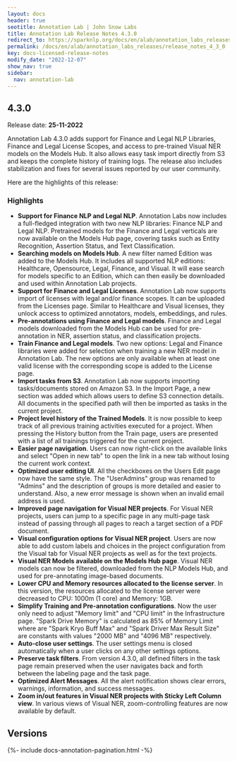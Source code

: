 ```yaml
---
layout: docs
header: true
seotitle: Annotation Lab | John Snow Labs
title: Annotation Lab Release Notes 4.3.0
redirect_to: https://sparknlp.org/docs/en/alab/annotation_labs_releases/release_notes_4_3_0
permalink: /docs/en/alab/annotation_labs_releases/release_notes_4_3_0
key: docs-licensed-release-notes
modify_date: "2022-12-07"
show_nav: true
sidebar:
  nav: annotation-lab
---
```


<div class="h3-box" markdown="1">

## 4.3.0

Release date: **25-11-2022**

Annotation Lab 4.3.0 adds support for Finance and Legal NLP Libraries, Finance and Legal License Scopes, and access to pre-trained Visual NER models on the Models Hub. It also allows easy task import directly from S3 and keeps the complete history of training logs. The release also includes stabilization and fixes for several issues reported by our user community.

Here are the highlights of this release:

### Highlights

- **Support for Finance NLP and Legal NLP**. Annotation Labs now includes a full-fledged integration with two new NLP libraries: Finance NLP and Legal NLP. Pretrained models for the Finance and Legal verticals are now available on the Models Hub page, covering tasks such as Entity Recognition, Assertion Status, and Text Classification.
- **Searching models on Models Hub**. A new filter named Edition was added to the Models Hub. It includes all supported NLP editions: Healthcare, Opensource, Legal, Finance, and Visual. It will ease search for models specific to an Edition, which can then easily be downloaded and used within Annotation Lab projects.
- **Support for Finance and Legal Licenses**. Annotation Lab now supports import of licenses with legal and/or finance scopes. It can be uploaded from the Licenses page. Similar to Healthcare and Visual licenses, they unlock access to optimized annotators, models, embeddings, and rules.
- **Pre-annotations using Finance and Legal models**. Finance and Legal models downloaded from the Models Hub can be used for pre-annotation in NER, assertion status, and classification projects.
- **Train Finance and Legal models**. Two new options: Legal and Finance libraries were added for selection when training a new NER model in Annotation Lab. The new options are only available when at least one valid license with the corresponding scope is added to the License page.
- **Import tasks from S3**. Annotation Lab now supports importing tasks/documents stored on Amazon S3. In the Import Page, a new section was added which allows users to define S3 connection details. All documents in the specified path will then be imported as tasks in the current project.
- **Project level history of the Trained Models**. It is now possible to keep track of all previous training activities executed for a project. When pressing the History button from the Train page, users are presented with a list of all trainings triggered for the current project.
- **Easier page navigation**. Users can now right-click on the available links and select "Open in new tab" to open the link in a new tab without losing the current work context.
- **Optimized user editing UI**. All the checkboxes on the Users Edit page now have the same style. The "UserAdmins" group was renamed to "Admins" and the description of groups is more detailed and easier to understand. Also, a new error message is shown when an invalid email address is used.
- **Improved page navigation for Visual NER projects**. For Visual NER projects, users can jump to a specific page in any multi-page task instead of passing through all pages to reach a target section of a PDF document.
- **Visual configuration options for Visual NER project**. Users are now able to add custom labels and choices in the project configuration from the Visual tab for Visual NER projects as well as for the text projects.
- **Visual NER Models available on the Models Hub page**. Visual NER models can now be filtered, downloaded from the NLP Models Hub, and used for pre-annotating image-based documents.
- **Lower CPU and Memory resources allocated to the license server**. In this version, the resources allocated to the license server were decreased to CPU: 1000m (1 core) and Memory: 1GB.
- **Simplify Training and Pre-annotation configurations**. Now the user only need to adjust "Memory limit" and "CPU limit" in the Infrastructure page. "Spark Drive Memory" is calculated as 85% of Memory Limit where are "Spark Kryo Buff Max" and "Spark Driver Max Result Size" are constants with values "2000 MB" and "4096 MB" respectively.
- **Auto-close user settings**. The user settings menu is closed automatically when a user clicks on any other settings options.
- **Preserve task filters**. From version 4.3.0, all defined filters in the task page remain preserved when the user navigates back and forth between the labeling page and the task page.
- **Optimized Alert Messages**. All the alert notification shows clear errors, warnings, information, and success messages.
- **Zoom in/out features in Visual NER projects with Sticky Left Column view**. In various views of Visual NER, zoom-controlling features are now available by default.

</div><div class="prev_ver h3-box" markdown="1">

## Versions

</div>

{%- include docs-annotation-pagination.html -%}
